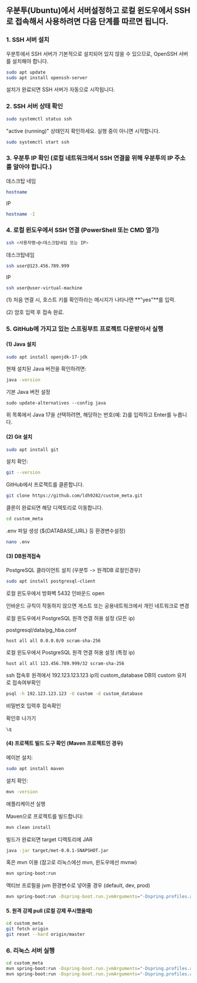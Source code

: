## 우분투(Ubuntu)에서 서버설정하고 로컬 윈도우에서 SSH로 접속해서 사용하려면 다음 단계를 따르면 됩니다.

### 1. SSH 서버 설치

우분투에서 SSH 서버가 기본적으로 설치되어 있지 않을 수 있으므로, OpenSSH 서버를 설치해야 합니다.

```bash
sudo apt update
sudo apt install openssh-server
```

설치가 완료되면 SSH 서버가 자동으로 시작됩니다.

### 2. SSH 서버 상태 확인

```bash
sudo systemctl status ssh
```

"active (running)" 상태인지 확인하세요. 실행 중이 아니면 시작합니다.

```bash
sudo systemctl start ssh
```

### 3. 우분투 IP 확인 (로컬 네트워크에서 SSH 연결을 위해 우분투의 IP 주소를 알아야 합니다.)

데스크탑 네임

```bash
hostname
```

IP

```bash
hostname -I
```

### 4. 로컬 윈도우에서 SSH 연결 (PowerShell 또는 CMD 열기)

```bash
ssh <사용자명>@<데스크탑네임 또는 IP>
```

데스크탑네임

```bash
ssh user@123.456.789.999
```

IP

```bash
ssh user@user-virtual-machine
```

(1) 처음 연결 시, 호스트 키를 확인하라는 메시지가 나타나면 **"yes"**를 입력.

(2) 암호 입력 후 접속 완료.

### 5. GitHub에 가지고 있는 스프링부트 프로젝트 다운받아서 실행

#### (1) Java 설치

```bash
sudo apt install openjdk-17-jdk
```

현재 설치된 Java 버전을 확인하려면:

```bash
java -version
```

기본 Java 버전 설정

```
sudo update-alternatives --config java
```

위 목록에서 Java 17을 선택하려면, 해당하는 번호(예: 2)를 입력하고 Enter를 누릅니다.

#### (2) Git 설치

```bash
sudo apt install git
```

설치 확인:

```bash
git --version
```

GitHub에서 프로젝트를 클론합니다.

```bash
git clone https://github.com/ldh9282/custom_meta.git
```

클론이 완료되면 해당 디렉토리로 이동합니다.

```bash
cd custom_meta
```

.env 파일 생성 (${DATABASE_URL} 등 환경변수설정)

```bash
nano .env
```

#### (3) DB원격접속

PostgreSQL 클라이언트 설치 (우분투 -> 원격DB 로컬인경우)

```bash
sudo apt install postgresql-client
```

로컬 윈도우에서 방화벽 5432 인바운드 open

인바운드 규칙이 작동하지 않으면 게스트 또는 공용네트워크에서 개인 네트워크로 변경

로컬 윈도우에서 PostgreSQL 원격 연결 허용 설정 (모든 ip)

postgresql/data/pg_hba.conf

```
host all all 0.0.0.0/0 scram-sha-256
```

로컬 윈도우에서 PostgreSQL 원격 연결 허용 설정 (특정 ip)

```
host all all 123.456.789.999/32 scram-sha-256
```

ssh 접속후 원격에서 192.123.123.123 ip의 custom_database DB의 custom 유저로 접속여부확인

```bash
psql -h 192.123.123.123 -U custom -d custom_database
```

비밀번호 입력후 접속확인

확인후 나가기

```bash
\q
```

#### (4) 프로젝트 빌드 도구 확인 (Maven 프로젝트인 경우)

메이븐 설치:

```bash
sudo apt install maven
```

설치 확인:

```bash
mvn -version
```

애플리케이션 실행

Maven으로 프로젝트를 빌드합니다:

```bash
mvn clean install
```

빌드가 완료되면 target 디렉토리에 JAR

```bash
java -jar target/met-0.0.1-SNAPSHOT.jar
```

혹은 mvn 이용 (참고로 리눅스에선 mvn, 윈도우에선 mvnw)

```bash
mvn spring-boot:run
```

액티브 프로필을 jvm 환경변수로 넣어줄 경우 (default, dev, prod)

```bash
mvn spring-boot:run -Dspring-boot.run.jvmArguments="-Dspring.profiles.active=default"
```

#### 5. 원격 강제 pull (로컬 강제 푸시했을때)

```bash
cd custom_meta
git fetch origin
git reset --hard origin/master
```

### 6. 리눅스 서버 실행

```bash
cd custom_meta
mvn spring-boot:run -Dspring-boot.run.jvmArguments="-Dspring.profiles.active=default"
mvn spring-boot:run -Dspring-boot.run.jvmArguments="-Dspring.profiles.active=dev"

```

